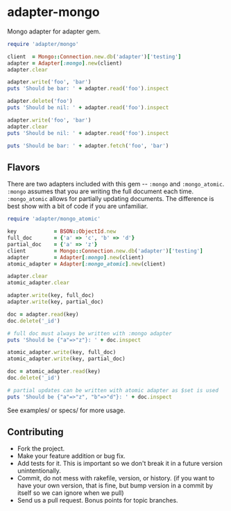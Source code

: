 # adapter-mongo

Mongo adapter for adapter gem.

```ruby
require 'adapter/mongo'

client  = Mongo::Connection.new.db('adapter')['testing']
adapter = Adapter[:mongo].new(client)
adapter.clear

adapter.write('foo', 'bar')
puts 'Should be bar: ' + adapter.read('foo').inspect

adapter.delete('foo')
puts 'Should be nil: ' + adapter.read('foo').inspect

adapter.write('foo', 'bar')
adapter.clear
puts 'Should be nil: ' + adapter.read('foo').inspect

puts 'Should be bar: ' + adapter.fetch('foo', 'bar')
```

## Flavors

There are two adapters included with this gem -- `:mongo` and `:mongo_atomic`. `:mongo` assumes that you are writing the full document each time. `:mongo_atomic` allows for partially updating documents. The difference is best show with a bit of code if you are unfamiliar.

```ruby
require 'adapter/mongo_atomic'

key            = BSON::ObjectId.new
full_doc       = {'a' => 'c', 'b' => 'd'}
partial_doc    = {'a' => 'z'}
client         = Mongo::Connection.new.db('adapter')['testing']
adapter        = Adapter[:mongo].new(client)
atomic_adapter = Adapter[:mongo_atomic].new(client)

adapter.clear
atomic_adapter.clear

adapter.write(key, full_doc)
adapter.write(key, partial_doc)

doc = adapter.read(key)
doc.delete('_id')

# full doc must always be written with :mongo adapter
puts 'Should be {"a"=>"z"}: ' + doc.inspect

atomic_adapter.write(key, full_doc)
atomic_adapter.write(key, partial_doc)

doc = atomic_adapter.read(key)
doc.delete('_id')

# partial updates can be written with atomic adapter as $set is used
puts 'Should be {"a"=>"z", "b"=>"d"}: ' + doc.inspect
```

See examples/ or specs/ for more usage.

## Contributing

* Fork the project.
* Make your feature addition or bug fix.
* Add tests for it. This is important so we don't break it in a future version unintentionally.
* Commit, do not mess with rakefile, version, or history. (if you want to have your own version, that is fine, but bump version in a commit by itself so we can ignore when we pull)
* Send us a pull request. Bonus points for topic branches.

